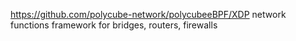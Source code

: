 https://github.com/polycube-network/polycubeeBPF/XDP network functions framework for bridges, routers, firewalls